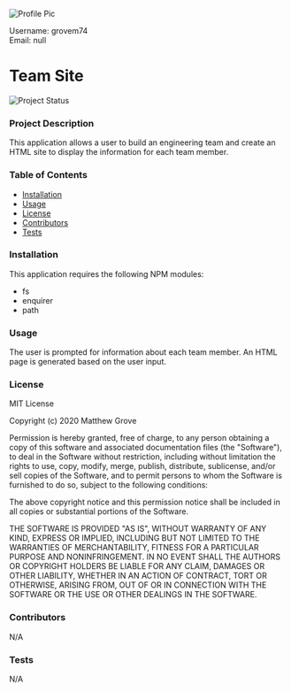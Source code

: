 ![Profile Pic](https://avatars2.githubusercontent.com/u/56848742?v=4) 
  
Username: grovem74<br>
Email: null<br>
     
# Team Site

![Project Status](https://img.shields.io/badge/status-in_progress-orange)&nbsp;     

### Project Description
This application allows a user to build an engineering team and create an HTML site to display the information for each team member.

### Table of Contents
* [Installation](#installation)
* [Usage](#usage)
* [License](#tests)
* [Contributors](#contributors)
* [Tests](#tests)

### Installation
This application requires the following NPM modules:

* fs
* enquirer
* path 

### Usage
The user is prompted for information about each team member. An HTML page is generated based on the user input.

### License
MIT License  

Copyright (c) 2020 Matthew Grove

Permission is hereby granted, free of charge, to any person obtaining a copy
of this software and associated documentation files (the "Software"), to deal
in the Software without restriction, including without limitation the rights
to use, copy, modify, merge, publish, distribute, sublicense, and/or sell
copies of the Software, and to permit persons to whom the Software is
furnished to do so, subject to the following conditions:

The above copyright notice and this permission notice shall be included in all
copies or substantial portions of the Software.

THE SOFTWARE IS PROVIDED "AS IS", WITHOUT WARRANTY OF ANY KIND, EXPRESS OR
IMPLIED, INCLUDING BUT NOT LIMITED TO THE WARRANTIES OF MERCHANTABILITY,
FITNESS FOR A PARTICULAR PURPOSE AND NONINFRINGEMENT. IN NO EVENT SHALL THE
AUTHORS OR COPYRIGHT HOLDERS BE LIABLE FOR ANY CLAIM, DAMAGES OR OTHER
LIABILITY, WHETHER IN AN ACTION OF CONTRACT, TORT OR OTHERWISE, ARISING FROM,
OUT OF OR IN CONNECTION WITH THE SOFTWARE OR THE USE OR OTHER DEALINGS IN THE
SOFTWARE.

### Contributors
N/A

### Tests
N/A